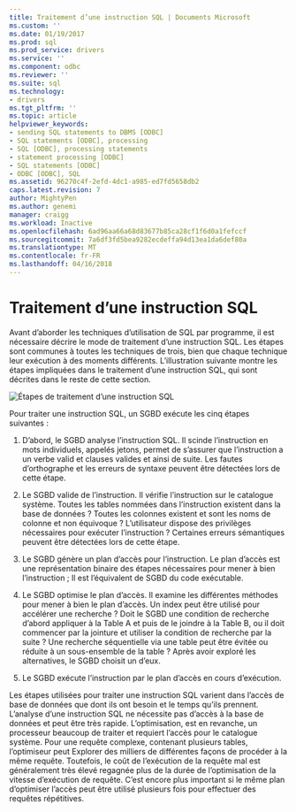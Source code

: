```yaml
---
title: Traitement d’une instruction SQL | Documents Microsoft
ms.custom: ''
ms.date: 01/19/2017
ms.prod: sql
ms.prod_service: drivers
ms.service: ''
ms.component: odbc
ms.reviewer: ''
ms.suite: sql
ms.technology:
- drivers
ms.tgt_pltfrm: ''
ms.topic: article
helpviewer_keywords:
- sending SQL statements to DBMS [ODBC]
- SQL statements [ODBC], processing
- SQL [ODBC], processing statements
- statement processing [ODBC]
- SQL statements [ODBC]
- ODBC [ODBC], SQL
ms.assetid: 96270c4f-2efd-4dc1-a985-ed7fd5658db2
caps.latest.revision: 7
author: MightyPen
ms.author: genemi
manager: craigg
ms.workload: Inactive
ms.openlocfilehash: 6ad96aa66a68d83677b85ca28cf1f6d0a1fefccf
ms.sourcegitcommit: 7a6df3fd5bea9282ecdeffa94d13ea1da6def80a
ms.translationtype: MT
ms.contentlocale: fr-FR
ms.lasthandoff: 04/16/2018
---
```

# <a name="processing-a-sql-statement"></a>Traitement d’une instruction SQL
Avant d’aborder les techniques d’utilisation de SQL par programme, il est nécessaire décrire le mode de traitement d’une instruction SQL. Les étapes sont communes à toutes les techniques de trois, bien que chaque technique leur exécution à des moments différents. L’illustration suivante montre les étapes impliquées dans le traitement d’une instruction SQL, qui sont décrites dans le reste de cette section.  
  
 ![Étapes de traitement d’une instruction SQL](../../odbc/reference/media/pr01.gif "pr01")  
  
 Pour traiter une instruction SQL, un SGBD exécute les cinq étapes suivantes :  
  
1.  D’abord, le SGBD analyse l’instruction SQL. Il scinde l’instruction en mots individuels, appelés jetons, permet de s’assurer que l’instruction a un verbe valid et clauses valides et ainsi de suite. Les fautes d’orthographe et les erreurs de syntaxe peuvent être détectées lors de cette étape.  
  
2.  Le SGBD valide de l’instruction. Il vérifie l’instruction sur le catalogue système. Toutes les tables nommées dans l’instruction existent dans la base de données ? Toutes les colonnes existent et sont les noms de colonne et non équivoque ? L’utilisateur dispose des privilèges nécessaires pour exécuter l’instruction ? Certaines erreurs sémantiques peuvent être détectées lors de cette étape.  
  
3.  Le SGBD génère un plan d’accès pour l’instruction. Le plan d’accès est une représentation binaire des étapes nécessaires pour mener à bien l’instruction ; Il est l’équivalent de SGBD du code exécutable.  
  
4.  Le SGBD optimise le plan d’accès. Il examine les différentes méthodes pour mener à bien le plan d’accès. Un index peut être utilisé pour accélérer une recherche ? Doit le SGBD une condition de recherche d’abord appliquer à la Table A et puis de le joindre à la Table B, ou il doit commencer par la jointure et utiliser la condition de recherche par la suite ? Une recherche séquentielle via une table peut être évitée ou réduite à un sous-ensemble de la table ? Après avoir exploré les alternatives, le SGBD choisit un d’eux.  
  
5.  Le SGBD exécute l’instruction par le plan d’accès en cours d’exécution.  
  
 Les étapes utilisées pour traiter une instruction SQL varient dans l’accès de base de données que dont ils ont besoin et le temps qu’ils prennent. L’analyse d’une instruction SQL ne nécessite pas d’accès à la base de données et peut être très rapide. L’optimisation, est en revanche, un processeur beaucoup de traiter et requiert l’accès pour le catalogue système. Pour une requête complexe, contenant plusieurs tables, l’optimiseur peut Explorer des milliers de différentes façons de procéder à la même requête. Toutefois, le coût de l’exécution de la requête mal est généralement très élevé regagnée plus de la durée de l’optimisation de la vitesse d’exécution de requête. C’est encore plus important si le même plan d’optimiser l’accès peut être utilisé plusieurs fois pour effectuer des requêtes répétitives.
